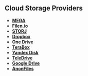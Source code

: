 ## Cloud Storage Providers

  * **[MEGA](https://mega.nz/)**
  * **[Filen.io](https://filen.io/)**
  * **[STORJ](https://www.storj.io/)**
  * **[Dropbox](https://www.dropbox.com/)**
  * **[One Drive](https://onedrive.live.com/)**
  * **[TeraBox](https://www.terabox.com/)**
  * **[Yandex Disk](https://disk.yandex.com/)**
  * **[TeleDrive](https://teledriveapp.com/)**
  * **[Google Drive](https://drive.google.com/)**
  * **[AnonFiles](https://anonfiles.com/)**
